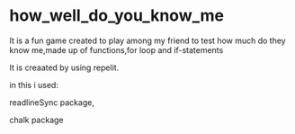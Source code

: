 # how_well_do_you_know_me

It is a fun game created to play among my friend to test how much do they know me,made up of functions,for loop and if-statements

It is creaated by using repelit.

in this i used:

readlineSync package,

chalk package

